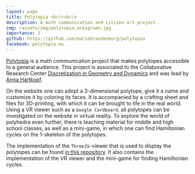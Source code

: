 ```yaml
---
layout: page
title: Polytopia <br/><br/>
description: A math communication and citizen art project.
img: /assets/img/polytopia_eckigruen.jpg
importance: 2
github: https://github.com/mariebrandenburg/polytopia
facebook: polytopia.eu
---
```



[Polytopia](https://www.polytopia.eu) is a math communication project that makes polytopes accessible to a general audience. This project is associated to the Collaborative Research Center [Discretization in Geometry and Dynamics](https://www.discretization.de/projects/CaP/) and was lead by [Anna Hartkopf](https://www.mi.fu-berlin.de/math/groups/discgeom/members/hartkopf.html). 

On the website one can adopt a 3-dimensional polytope, give it a name and customize it by coloring its faces. It is accompanied by a crafting sheet and files for 3D-printing, with which it can be brought to life in the real world. Using a VR viewer such as a `Google Cardboard`, all polytopes can be investigated on the website in virtual reality. 
To explore the world of polyhedra even further, there is teaching material for middle and high school classes, as well as a mini-game, in which one can find Hamiltonian cycles on the 1-skeleton of the polytopes.

The implementation of the `ThreeJS`-viewer that is used to display the polytopes can be found [in this repository](https://github.com/mariebrandenburg/polytopia). It also contains the implementation of the VR viewer and the mini-game for finding Hamiltonian cycles.



<div class="row">
    <div class="col-sm mt-3 mt-md-0">
    	<a href="https://www.polytopia.eu/en/detailansicht?id=800009">
        	<img class="img-fluid rounded z-depth-1" src="{{ '/assets/img/polytopia_viewer.jpg' | relative_url }}" alt="" title="Polytopia Viewer"/>
        </a>
    </div>
    <div class="col-sm mt-3 mt-md-0">
    	<a href="https://www.polytopia.eu/en/hamilton.php?id=800009">
        	<img class="img-fluid rounded z-depth-1" src="{{ '/assets/img/polytopia_hamilton.jpg' | relative_url }}" alt="" title="Polytopia Hamiltonian Cycles"/>
    	</a>
    </div>
</div>
<div class="caption">
    
</div>
<div class="row">
    <div class="col-sm mt-3 mt-md-0">
    	<a href="https://www.polytopia.eu/viewer/VR_inversecamera?id=800009">
        	<img class="img-fluid rounded z-depth-1" src="{{ '/assets/img/polytopia_vr.jpeg' | relative_url }}" alt="" title="Polytopia VR"/>
    	</a>
    </div>
</div>
<div class="caption">
    
</div>

